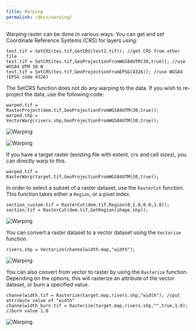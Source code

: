 ```yaml
---
title: Warping
permalink: /docs/warping/
---
```


Warping raster can be done in various ways:
You can get and set Coordinate Reference Systems (CRS) for layers using:
```
test.tif = SetCRS(tes.tif,GetCRS(test2.tif)); //get CRS from other file
test.tif = SetCRS(tes.tif,GeoProjectionFromWGS84UTM(30,true)); //use WGS84 UTM 30 N
test.tif = SetCRS(tes.tif,GeoProjectionFromEPSG(4326)); //use WGS84 (EPSG code 4326)

```

The SetCRS function does not do any warping to the data. If you wish to re-project the data, use the following code:
```
warped.tif = RasterProject(dem.tif,GeoProjectionFromWGS84UTM(30,true));
warped.shp = VectorWarp(rivers.shp,GeoProjectionFromWGS84UTM(30,true));
```
![Warping](/LISEM/assets/img/warp_calc1.png)

![Warping](/LISEM/assets/img/warp_calc2.png)

If you have a target raster (existing file with extent, crs and cell sizes), you can directly warp to this.
```
warped.tif = RasterWarp(target.tif,GeoProjectionFromWGS84UTM(30,true));
```

In order to select a subset of a raster dataset, use the ```RasterCut``` function.
This function takes either a ```Region```, or a pixel index.
```
section_custom.tif = RasterCut(dem.tif,Region(0,1.0,0.0,1.0));
section.tif = RasterCut(dem.tif,GetRegion(shape.shp));
```
![Warping](/LISEM/assets/img/warp_calc3.png)

You can convert a raster dataset to a vector dataset using the ```Vectorize``` function.
```
rivers.shp = Vectorize(channelwidth.map,"width");
```

![Warping](/LISEM/assets/img/warp_calc4.png)

You can also convert from vector to raster by using the ```Rasterize``` function.
Depending on the options, this will rasterize an attribute of the vector dataset, or burn a specified value.
```
channelwidth.tif = Rasterize(target.map,rivers.shp,"width"); //put attribute value of "width"
channelwidth_burn.tif = Rasterize(target.map,rivers.shp,"",true,1.0); //burn value 1.0
```

![Warping](/LISEM/assets/img/warp_calc5.png)